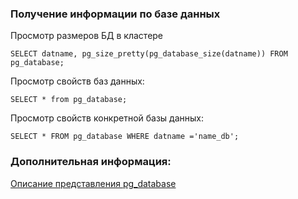 ### Получение информации по базе данных

Просмотр размеров БД в кластере 

    SELECT datname, pg_size_pretty(pg_database_size(datname)) FROM pg_database;
    
Просмотр свойств баз данных:

    SELECT * from pg_database;
    
Просмотр свойств конкретной базы данных:
    
    SELECT * FROM pg_database WHERE datname ='name_db';
    
    
### Дополнительная информация:

[Описание представления pg_database](https://github.com/Aleksey-10081967/Postgresql-study/blob/main/query/files/views/pg_database.md)
